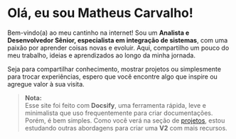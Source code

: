 # Olá, eu sou Matheus Carvalho!

Bem-vindo(a) ao meu cantinho na internet! Sou um **Analista e Desenvolvedor Sênior, especialista em integração de sistemas**, com uma paixão por aprender coisas novas e evoluir. Aqui, compartilho um pouco do meu trabalho, ideias e aprendizados ao longo da minha jornada.

Seja para compartilhar conhecimento, mostrar projetos ou simplesmente para trocar experiências, espero que você encontre algo que inspire ou agregue valor à sua visita.

> **Nota:**  
> Esse site foi feito com **Docsify**, uma ferramenta rápida, leve e minimalista que uso frequentemente para criar documentações. Porém, é bem simples. Como você verá na seção de [projetos](projetos.md), estou estudando outras abordagens para criar uma **V2** com mais recursos.